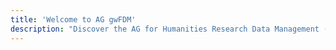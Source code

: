 ```yaml
---
title: 'Welcome to AG gwFDM'
description: "Discover the AG for Humanities Research Data Management (AG gwFDM) within the DHd Association. Collaborating to advance research and foster innovation."
---
```


